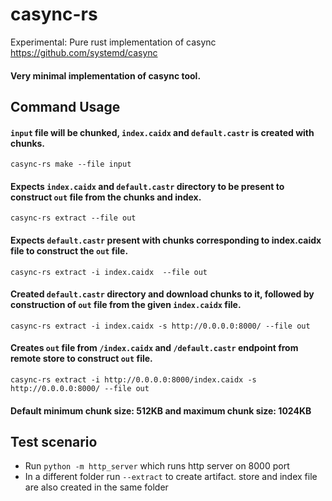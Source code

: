 # casync-rs
Experimental: Pure rust implementation of casync https://github.com/systemd/casync

#### Very minimal implementation of casync tool.

## Command Usage
#### `input` file will be chunked, ``index.caidx`` and ``default.castr`` is created with chunks.
`casync-rs make --file input`

#### Expects `index.caidx` and `default.castr` directory to be present to construct `out` file from the chunks and index.
`casync-rs extract --file out`

#### Expects `default.castr` present with chunks corresponding to index.caidx file to construct the `out` file.
`casync-rs extract -i index.caidx  --file out`

#### Created `default.castr` directory and download chunks to it, followed by construction of `out` file from the given `index.caidx` file. 
`casync-rs extract -i index.caidx -s http://0.0.0.0:8000/ --file out`

#### Creates `out` file from `/index.caidx` and `/default.castr` endpoint from remote store to construct `out` file.
`casync-rs extract -i http://0.0.0.0:8000/index.caidx -s http://0.0.0.0:8000/ --file out`

#### Default minimum chunk size: 512KB and maximum chunk size: 1024KB

## Test scenario
- Run ``python -m http_server`` which runs http server on 8000 port
- In a different folder run ``--extract`` to create artifact. store and index file are also created in the same folder
